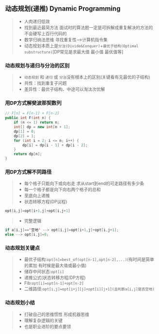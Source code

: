 ## 动态规划(递推) Dynamic Programming
> - 人肉递归低效
> - 找到最近最简方法 面试时的算法题一定是可拆解成重复解决的方法的 不会硬写上百行代码的
> - 数学归纳法思维 寻找重复性-->计算机指令集
> - 动态规划本质上是`分治(Divide&Conquer)`+`最优子结构(Optimal substructure)`[DP常见是求最大值 最小值 最优值等]

### 动态规划与递归与分治的区别
> - `动态规划` 和 `递归` 或 `分治`没有根本上的区别(关键看有无最优的子结构)
> - 共性：找到重复子问题
> - 差异性：最优子结构、中途可以淘汰次优解

### 用DP方式解斐波那契数列
```java
// F[n] = F[n-1] + F[n-2]
public int F(int n) {
    if (n <= 1) return n;
    int[] dp = new int[n + 1];
    dp[1] = 0;
    dp[2] = 1;
    for (int i = 2; i <= n; i++) {
        dp[i] = dp[i - 1] + dp[i - 2];
    }
    return dp[n];
}
```

### 用DP方式解不同路径
> - 每个格子只能向下或向右走 求从start到end的可走路径有多少条
> - 每一个格子都是向下向右两个格子的总和
> - 至底向上递推
> - 状态转移方程(DP议程)
```java
opt[i,j]=opt[i+1,j]+opt[i,j+1]
```
> - 完整逻辑
```java
if a[i,j]=='空地' --> opt[i,j]=opt[i+1,j]+opt[i,j+1];
else --> opt[i,j]=0;
```

### 动态规划关键点
> - 最优子结构:`opt[n]=best_of(opt[n-1],opt[n-2],...)`(有时间是简单的累加 有时候是最大值或最小值)
> - 储存中间状态:`opt[i]`
> - 递推公式(状态转移方程/DP方程)
>  - Fib:`opt[i]=opt[n-1]+opt[n-2]`
>  - 二维路径:`opt[i,j]=opt[i+j][j]+opt[i][j+1](且判断a[i,j]是否空地)`

### 动态规划小结
> - 打破自己的思维惯性 形成机器思维
> - 理解复杂逻辑的关键
> - 也是职业进阶的要点要领